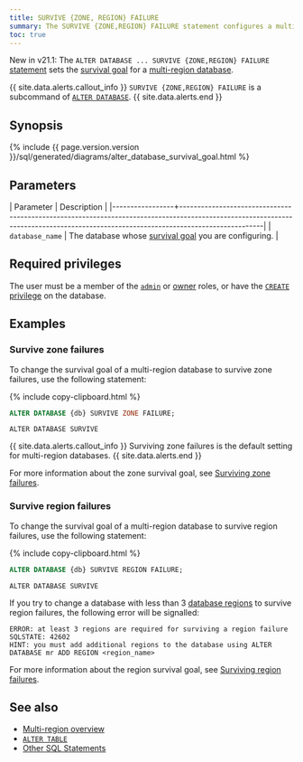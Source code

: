 ```yaml
---
title: SURVIVE {ZONE, REGION} FAILURE
summary: The SURVIVE {ZONE,REGION} FAILURE statement configures a multi-region database.
toc: true
---
```


<span class="version-tag">New in v21.1:</span> The `ALTER DATABASE ... SURVIVE {ZONE,REGION} FAILURE` [statement](sql-statements.html) sets the [survival goal](multiregion-overview.html#survival-goals) for a [multi-region database](multiregion-overview.html).

{{ site.data.alerts.callout_info }}
`SURVIVE {ZONE,REGION} FAILURE` is a subcommand of [`ALTER DATABASE`](alter-database.html).
{{ site.data.alerts.end }}

## Synopsis

<div>
{%  include {{  page.version.version  }}/sql/generated/diagrams/alter_database_survival_goal.html %}
</div>

## Parameters

| Parameter       | Description                                                                                                                                                                       |
|-----------------+-----------------------------------------------------------------------------------------------------------------------------------------------------------------------------------|
| `database_name` | The database whose [survival goal](multiregion-overview.html#survival-goals) you are configuring.                                                                                 |

## Required privileges

The user must be a member of the [`admin`](authorization.html#roles) or [owner](authorization.html#object-ownership) roles, or have the [`CREATE` privilege](authorization.html#supported-privileges) on the database.

## Examples

### Survive zone failures

To change the survival goal of a multi-region database to survive zone failures, use the following statement:

{%  include copy-clipboard.html %}
~~~ sql
ALTER DATABASE {db} SURVIVE ZONE FAILURE;
~~~

~~~
ALTER DATABASE SURVIVE
~~~

{{ site.data.alerts.callout_info }}
Surviving zone failures is the default setting for multi-region databases.
{{ site.data.alerts.end }}

For more information about the zone survival goal, see [Surviving zone failures](multiregion-overview.html#surviving-zone-failures).

### Survive region failures

To change the survival goal of a multi-region database to survive region failures, use the following statement:

{%  include copy-clipboard.html %}
~~~ sql
ALTER DATABASE {db} SURVIVE REGION FAILURE;
~~~

~~~
ALTER DATABASE SURVIVE
~~~

If you try to change a database with less than 3 [database regions](multiregion-overview.html#database-regions) to survive region failures, the following error will be signalled:

~~~
ERROR: at least 3 regions are required for surviving a region failure
SQLSTATE: 42602
HINT: you must add additional regions to the database using ALTER DATABASE mr ADD REGION <region_name>
~~~

For more information about the region survival goal, see [Surviving region failures](multiregion-overview.html#surviving-region-failures).

## See also

- [Multi-region overview](multiregion-overview.html)
- [`ALTER TABLE`](alter-table.html)
- [Other SQL Statements](sql-statements.html)
